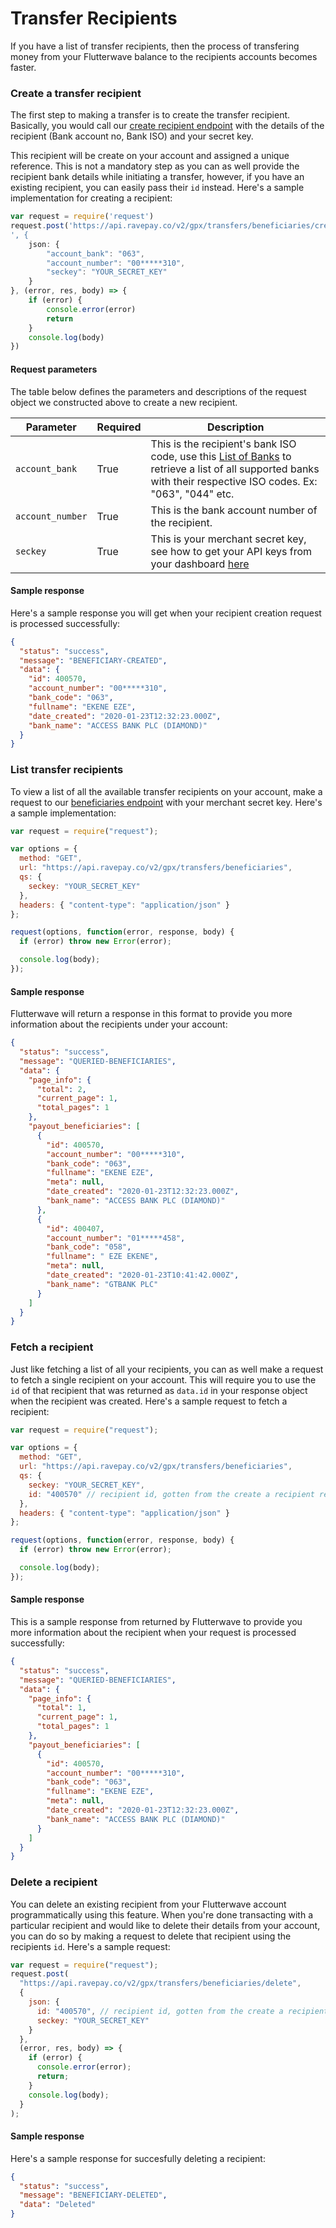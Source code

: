# Transfer Recipients

If you have a list of transfer recipients, then the process of transfering money from your Flutterwave balance to the recipients accounts becomes faster.

### Create a transfer recipient

The first step to making a transfer is to create the transfer recipient. Basically, you would call our [create recipient endpoint](https://developer.flutterwave.com/reference#create-a-transfer-recipient) with the details of the recipient (Bank account no, Bank ISO) and your secret key.

This recipient will be create on your account and assigned a unique reference. This is not a mandatory step as you can as well provide the recipient bank details while initiating a transfer, however, if you have an existing recipient, you can easily pass their `id` instead.
Here's a sample implementation for creating a recipient:

```javascript
var request = require('request')
request.post('https://api.ravepay.co/v2/gpx/transfers/beneficiaries/create
', {
    json: {
        "account_bank": "063",
        "account_number": "00*****310",
        "seckey": "YOUR_SECRET_KEY"
	}
}, (error, res, body) => {
    if (error) {
        console.error(error)
        return
    }
    console.log(body)
})
```

#### Request parameters

The table below defines the parameters and descriptions of the request object we constructed above to create a new recipient.

| Parameter        | Required | Description                                                                                                                                                                                                                 |
| ---------------- | -------- | --------------------------------------------------------------------------------------------------------------------------------------------------------------------------------------------------------------------------- |
| `account_bank`   | True     | This is the recipient's bank ISO code, use this [List of Banks](https://developer.flutterwave.com/reference#list-of-banks) to retrieve a list of all supported banks with their respective ISO codes. Ex: "063", "044" etc. |
| `account_number` | True     | This is the bank account number of the recipient.                                                                                                                                                                           |
| `seckey`         | True     | This is your merchant secret key, see how to get your API keys from your dashboard [here](https://developer.flutterwave.com/reference#api-keys-1)                                                                           |

#### Sample response

Here's a sample response you will get when your recipient creation request is processed successfully:

```json
{
  "status": "success",
  "message": "BENEFICIARY-CREATED",
  "data": {
    "id": 400570,
    "account_number": "00*****310",
    "bank_code": "063",
    "fullname": "EKENE EZE",
    "date_created": "2020-01-23T12:32:23.000Z",
    "bank_name": "ACCESS BANK PLC (DIAMOND)"
  }
}
```

### List transfer recipients

To view a list of all the available transfer recipients on your account, make a request to our [beneficiaries endpoint](https://developer.flutterwave.com/reference#fetch-recipients) with your merchant secret key. Here's a sample implementation:

```javascript
var request = require("request");

var options = {
  method: "GET",
  url: "https://api.ravepay.co/v2/gpx/transfers/beneficiaries",
  qs: {
    seckey: "YOUR_SECRET_KEY"
  },
  headers: { "content-type": "application/json" }
};

request(options, function(error, response, body) {
  if (error) throw new Error(error);

  console.log(body);
});
```

#### Sample response

Flutterwave will return a response in this format to provide you more information about the recipients under your account:

```json
{
  "status": "success",
  "message": "QUERIED-BENEFICIARIES",
  "data": {
    "page_info": {
      "total": 2,
      "current_page": 1,
      "total_pages": 1
    },
    "payout_beneficiaries": [
      {
        "id": 400570,
        "account_number": "00*****310",
        "bank_code": "063",
        "fullname": "EKENE EZE",
        "meta": null,
        "date_created": "2020-01-23T12:32:23.000Z",
        "bank_name": "ACCESS BANK PLC (DIAMOND)"
      },
      {
        "id": 400407,
        "account_number": "01*****458",
        "bank_code": "058",
        "fullname": " EZE EKENE",
        "meta": null,
        "date_created": "2020-01-23T10:41:42.000Z",
        "bank_name": "GTBANK PLC"
      }
    ]
  }
}
```

### Fetch a recipient

Just like fetching a list of all your recipients, you can as well make a request to fetch a single recipient on your account. This will require you to use the `id` of that recipient that was returned as `data.id` in your response object when the recipient was created. Here's a sample request to fetch a recipient:

```javascript
var request = require("request");

var options = {
  method: "GET",
  url: "https://api.ravepay.co/v2/gpx/transfers/beneficiaries",
  qs: {
    seckey: "YOUR_SECRET_KEY",
    id: "400570" // recipient id, gotten from the create a recipient response
  },
  headers: { "content-type": "application/json" }
};

request(options, function(error, response, body) {
  if (error) throw new Error(error);

  console.log(body);
});
```

#### Sample response

This is a sample response from returned by Flutterwave to provide you more information about the recipient when your request is processed successfully:

```json
{
  "status": "success",
  "message": "QUERIED-BENEFICIARIES",
  "data": {
    "page_info": {
      "total": 1,
      "current_page": 1,
      "total_pages": 1
    },
    "payout_beneficiaries": [
      {
        "id": 400570,
        "account_number": "00*****310",
        "bank_code": "063",
        "fullname": "EKENE EZE",
        "meta": null,
        "date_created": "2020-01-23T12:32:23.000Z",
        "bank_name": "ACCESS BANK PLC (DIAMOND)"
      }
    ]
  }
}
```

### Delete a recipient

You can delete an existing recipient from your Flutterwave account programmatically using this feature. When you're done transacting with a particular recipient and would like to delete their details from your account, you can do so by making a request to delete that recipient using the recipients `id`. Here's a sample request:

```javascript
var request = require("request");
request.post(
  "https://api.ravepay.co/v2/gpx/transfers/beneficiaries/delete",
  {
    json: {
      id: "400570", // recipient id, gotten from the create a recipient response
      seckey: "YOUR_SECRET_KEY"
    }
  },
  (error, res, body) => {
    if (error) {
      console.error(error);
      return;
    }
    console.log(body);
  }
);
```

#### Sample response

Here's a sample response for succesfully deleting a recipient:

```json
{
  "status": "success",
  "message": "BENEFICIARY-DELETED",
  "data": "Deleted"
}
```
